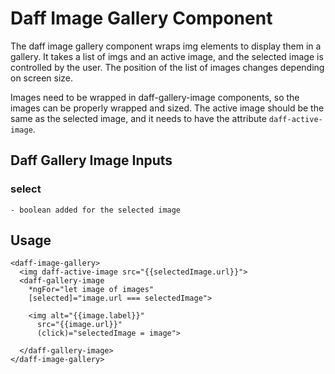 # Daff Image Gallery Component

The daff image gallery component wraps img elements to display them in a gallery. It takes a list of imgs and an active image, and the selected image is controlled by the user. The position of the list of images changes depending on screen size.

Images need to be wrapped in daff-gallery-image components, so the images can be properly wrapped and sized. The active image should be the same as the selected image, and it needs to have the attribute `daff-active-image`.

## Daff Gallery Image Inputs

### select

```
- boolean added for the selected image
```

## Usage

```
<daff-image-gallery>
  <img daff-active-image src="{{selectedImage.url}}">
  <daff-gallery-image 
    *ngFor="let image of images"
    [selected]="image.url === selectedImage">

    <img alt="{{image.label}}"
      src="{{image.url}}" 
      (click)="selectedImage = image">

  </daff-gallery-image>
</daff-image-gallery>
```
